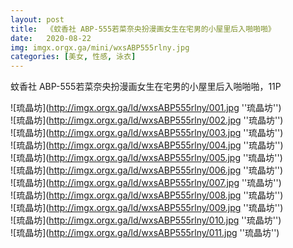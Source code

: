 ```yaml
---
layout: post
title:  《蚊香社 ABP-555若菜奈央扮漫画女生在宅男的小屋里后入啪啪啪》
date:   2020-08-22
img: imgx.orgx.ga/mini/wxsABP555rlny.jpg
categories: [美女, 性感, 泳衣]
---
```


蚊香社 ABP-555若菜奈央扮漫画女生在宅男的小屋里后入啪啪啪，11P

![琉晶坊](http://imgx.orgx.ga/ld/wxsABP555rlny/001.jpg ''琉晶坊'') <br>
![琉晶坊](http://imgx.orgx.ga/ld/wxsABP555rlny/002.jpg ''琉晶坊'') <br>
![琉晶坊](http://imgx.orgx.ga/ld/wxsABP555rlny/003.jpg ''琉晶坊'') <br>
![琉晶坊](http://imgx.orgx.ga/ld/wxsABP555rlny/004.jpg ''琉晶坊'') <br>
![琉晶坊](http://imgx.orgx.ga/ld/wxsABP555rlny/005.jpg ''琉晶坊'') <br>
![琉晶坊](http://imgx.orgx.ga/ld/wxsABP555rlny/006.jpg ''琉晶坊'') <br>
![琉晶坊](http://imgx.orgx.ga/ld/wxsABP555rlny/007.jpg ''琉晶坊'') <br>
![琉晶坊](http://imgx.orgx.ga/ld/wxsABP555rlny/008.jpg ''琉晶坊'') <br>
![琉晶坊](http://imgx.orgx.ga/ld/wxsABP555rlny/009.jpg ''琉晶坊'') <br>
![琉晶坊](http://imgx.orgx.ga/ld/wxsABP555rlny/010.jpg ''琉晶坊'') <br>
![琉晶坊](http://imgx.orgx.ga/ld/wxsABP555rlny/011.jpg ''琉晶坊'') <br>
